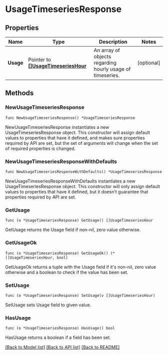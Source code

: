 # UsageTimeseriesResponse

## Properties

| Name      | Type                                                           | Description                                               | Notes      |
| --------- | -------------------------------------------------------------- | --------------------------------------------------------- | ---------- |
| **Usage** | Pointer to [**[]UsageTimeseriesHour**](UsageTimeseriesHour.md) | An array of objects regarding hourly usage of timeseries. | [optional] |

## Methods

### NewUsageTimeseriesResponse

`func NewUsageTimeseriesResponse() *UsageTimeseriesResponse`

NewUsageTimeseriesResponse instantiates a new UsageTimeseriesResponse object.
This constructor will assign default values to properties that have it defined,
and makes sure properties required by API are set, but the set of arguments
will change when the set of required properties is changed.

### NewUsageTimeseriesResponseWithDefaults

`func NewUsageTimeseriesResponseWithDefaults() *UsageTimeseriesResponse`

NewUsageTimeseriesResponseWithDefaults instantiates a new UsageTimeseriesResponse object.
This constructor will only assign default values to properties that have it defined,
but it doesn't guarantee that properties required by API are set.

### GetUsage

`func (o *UsageTimeseriesResponse) GetUsage() []UsageTimeseriesHour`

GetUsage returns the Usage field if non-nil, zero value otherwise.

### GetUsageOk

`func (o *UsageTimeseriesResponse) GetUsageOk() (*[]UsageTimeseriesHour, bool)`

GetUsageOk returns a tuple with the Usage field if it's non-nil, zero value otherwise
and a boolean to check if the value has been set.

### SetUsage

`func (o *UsageTimeseriesResponse) SetUsage(v []UsageTimeseriesHour)`

SetUsage sets Usage field to given value.

### HasUsage

`func (o *UsageTimeseriesResponse) HasUsage() bool`

HasUsage returns a boolean if a field has been set.

[[Back to Model list]](../README.md#documentation-for-models) [[Back to API list]](../README.md#documentation-for-api-endpoints) [[Back to README]](../README.md)
